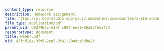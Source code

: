 ```yaml
---
content_type: resource
description: Homework assignment.
file: https://ol-ocw-studio-app-qa.s3.amazonaws.com/courses/5-s16-advanced-kitchen-chemistry-spring-2002/45fdd18e35952ea5354120adce6dba2d_week7.pdf
file_type: application/pdf
parent_uid: b0d79be5-e1af-c89f-ee76-86a05fe6af73
resourcetype: Document
title: week7.pdf
uid: 45fdd18e-3595-2ea5-3541-20adce6dba2d
---
```

